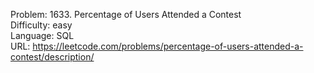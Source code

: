Problem: 1633. Percentage of Users Attended a Contest  
Difficulty: easy  
Language: SQL  
URL: https://leetcode.com/problems/percentage-of-users-attended-a-contest/description/